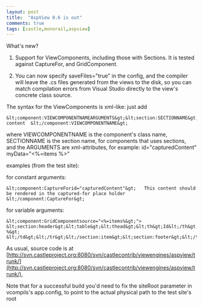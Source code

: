 ```yaml
---
layout: post
title:  "AspView 0.6 is out"
comments: true
tags: [castle,monorail,aspview]
---
```



What's new?

1. Support for ViewComponents, including those with Sections. It is tested against CaptureFor, and GridComponent.

2. You can now specify saveFiles="true" in the config, and the compiler will leave the .cs files generated from the views to the disk, so you can match compilation errors from Visual Studio directly to the view's concrete class source.

The syntax for the ViewComponents is xml-like: just add

```
&lt;component:VIEWCOMPONENTNAMEARGUMENTS&gt;&lt;section:SECTIONNAME&gt;&lt;/section:SECTIONNAME&gt;Some content  &lt;/component:VIEWCOMPONENTNAME&gt;
```

where VIEWCOMPONENTNAME is the component's class name, SECTIONNAME is the section name, for components that uses sections, and the ARGUMENTS are xml-attributes, for example: id="capturedContent" myData="&lt;%=items %&gt;"

examples (from the test site):

for constant arguments:

```
&lt;component:CaptureForid="capturedContent"&gt;   This content should be rendered in the captured-for place holder  &lt;/component:CaptureFor&gt;
```

for variable arguments:

```
&lt;component:GridComponentsource="<%=items%&gt;">    &lt;section:header&gt;&lt;table&gt;&lt;thead&gt;&lt;th&gt;Id&lt;/th&gt;&lt;th&gt;Word&lt;/th&gt;&lt;/thead&gt;&lt;/section:header&gt;&lt;section:item&gt;&lt;tr&gt;&lt;td&gt;1&lt;/td&gt;&lt;td&gt;&lt;%=item %&gt; &lt;/td&gt;&lt;/tr&gt;&lt;/section:item&gt;&lt;section:footer&gt;&lt;/table&gt;&lt;/section:footer&gt;&lt;/component:GridComponent&gt;
```

As usual, source code is at [http://svn.castleproject.org:8080/svn/castlecontrib/viewengines/aspview/trunk/](http://svn.castleproject.org:8080/svn/castlecontrib/viewengines/aspview/trunk/), 

Note that for a successful build you'd need to fix the siteRoot parameter in vcompils's app.config, to point to the actual physical path to the test site's root


